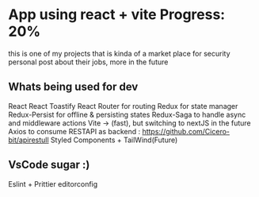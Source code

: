 # App using react + vite Progress: 20%

this is one of my projects that is kinda of a market place for security personal post about their jobs, more in the future


## Whats being used for dev

React
React Toastify
React Router for routing
Redux for state manager
Redux-Persist for offline & persisting states
Redux-Saga to handle async and middleware actions
Vite -> (fast), but switching to nextJS in the future
Axios to consume
RESTAPI as backend : https://github.com/Cicero-bit/apirestull
Styled Components + TailWind(Future)


## VsCode sugar :)

Eslint + Prittier
editorconfig
